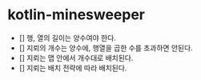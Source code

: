 # kotlin-minesweeper

- [] 행, 열의 길이는 양수여야 한다.
- [] 지뢰의 개수는 양수에, 행열을 곱한 수를 초과하면 안된다.
- [] 지뢰는 맵 안에서 개수대로 배치된다.
- [] 지뢰는 배치 전략에 따라 배치된다.